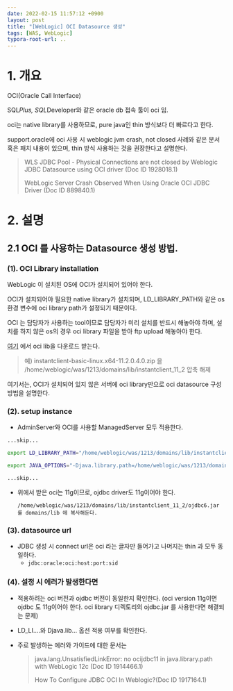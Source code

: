 ```yaml
---
date: 2022-02-15 11:57:12 +0900
layout: post
title: "[WebLogic] OCI Datasource 생성"
tags: [WAS, WebLogic]
typora-root-url: ..
---
```



# 1. 개요

OCI(Oracle Call Interface)

SQL*Plus, SQL*Developer와 같은 oracle db 접속 툴이 oci 임.

oci는 native library를 사용하므로, pure java인 thin 방식보다 더 빠르다고 한다.

support.oracle에 oci 사용 시 weblogic jvm crash, not closed 사례와 같은 문서 혹은 패치 내용이 있으며, thin 방식 사용하는 것을 권장한다고 설명한다.

> WLS JDBC Pool - Physical Connections are not closed by Weblogic JDBC Datasource using OCI driver (Doc ID 1928018.1)
>
> WebLogic Server Crash Observed When Using Oracle OCI JDBC Driver (Doc ID 889840.1)



# 2. 설명

## 2.1 OCI 를 사용하는 Datasource 생성 방법.

### (1). OCI Library installation

WebLogic 이 설치된 OS에 OCI가 설치되어 있어야 한다.

OCI가 설치되어야 필요한 native library가 설치되며, LD_LIBRARY_PATH와 같은 os 환경 변수에 oci library path가 설정되기 때문이다.

OCI 는 담당자가 사용하는 tool이므로 담당자가 미리 설치를 반드시 해놓아야 하며, 설치를 하지 않은 os의 경우 oci library 파일을 받아 ftp upload 해놓아야 한다.



[여기](http://www.oracle.com/technetwork/database/features/instant-client/index-097480.html) 에서 oci lib을 다운로드 받는다.

>  예) instantclient-basic-linux.x64-11.2.0.4.0.zip 을 /home/weblogic/was/1213/domains/lib/instantclient_11_2 압축 해제

여기서는, OCI가 설치되어 있지 않은 서버에 oci library만으로 oci datasource 구성 방법을 설명한다.



### (2). setup instance

* AdminServer와 OCI를 사용할 ManagedServer 모두 적용한다.

```sh
...skip...

export LD_LIBRARY_PATH="/home/weblogic/was/1213/domains/lib/instantclient_11_2:${LD_LIBRARY_PTH}"

export JAVA_OPTIONS="-Djava.library.path=/home/weblogic/was/1213/domains/lib/instantclient_11_2 ${JAVA_OPTIONS}"

...skip...
```



* 위에서 받은 oci는 11g이므로, ojdbc driver도 11g이어야 한다.

  `/home/weblogic/was/1213/domains/lib/instantclient_11_2/ojdbc6.jar 를 domains/lib 에 복사해둔다.`



### (3). datasource url

* JDBC 생성 시 connect url은 oci 라는 글자만 들어가고 나머지는 thin 과 모두 동일하다.
  * `jdbc:oracle:oci:host:port:sid `



### (4). 설정 시 에러가 발생한다면

* 적용하려는 oci 버전과 ojdbc 버전이 동일한지 확인한다. (oci version 11g이면 ojdbc 도 11g이어야 한다. oci library 디렉토리의 ojdbc.jar 를 사용한다면 해결되는 문제)

* LD_LI....와 Djava.lib... 옵션 적용 여부를 확인한다.

* 주로 발생하는 에러와 가이드에 대한 문서는

  > java.lang.UnsatisfiedLinkError: no ocijdbc11 in java.library.path with WebLogic 12c (Doc ID 1914466.1)
  >
  > How To Configure JDBC OCI In Weblogic?(Doc ID 1917164.1)

